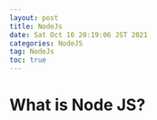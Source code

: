 ```yaml
---
layout: post
title: NodeJs
date: Sat Oct 16 20:19:06 JST 2021
categories: NodeJS
tag: NodeJs
toc: true
---
```

# What is Node JS?
